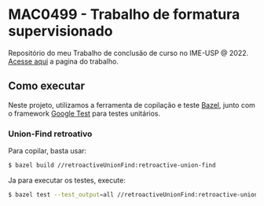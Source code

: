 # MAC0499 - Trabalho de formatura supervisionado

Repositório do meu Trabalho de conclusão de curso no IME-USP @ 2022. [Acesse aqui](https://linux.ime.usp.br/~felipen/mac0499/) a pagina do trabalho.

## Como executar

Neste projeto, utilizamos a ferramenta de copilação e teste [Bazel](https://bazel.build/), junto com o framework [Google Test](https://github.com/google/googletest) para testes unitários.

### Union-Find retroativo

Para copilar, basta usar:

```bash
$ bazel build //retroactiveUnionFind:retroactive-union-find
```

Ja para executar os testes, execute:

```bash
$ bazel test --test_output=all //retroactiveUnionFind:retroactive-union-find-test
```

